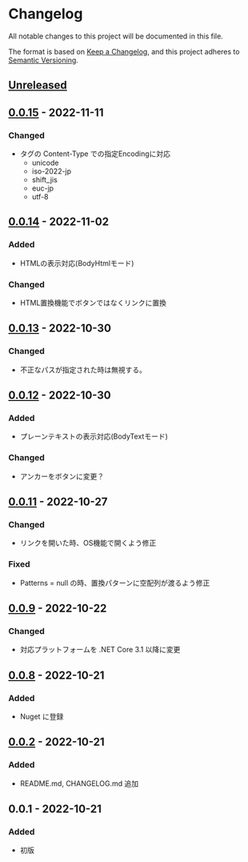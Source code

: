# Changelog

All notable changes to this project will be documented in this file.

The format is based on [Keep a Changelog](https://keepachangelog.com/en/1.0.0/),
and this project adheres to [Semantic Versioning](https://semver.org/spec/v2.0.0.html).

## [Unreleased]

## [0.0.15] - 2022-11-11

### Changed

- <meta> タグの Content-Type での指定Encodingに対応
	- unicode
	- iso-2022-jp
	- shift_jis
	- euc-jp
	- utf-8

## [0.0.14] - 2022-11-02

### Added

- HTMLの表示対応(BodyHtmlモード)

### Changed

- HTML置換機能でボタンではなくリンクに置換

## [0.0.13] - 2022-10-30

### Changed

- 不正なパスが指定された時は無視する。

## [0.0.12] - 2022-10-30

### Added

- プレーンテキストの表示対応(BodyTextモード)

### Changed

- アンカーをボタンに変更？

## [0.0.11] - 2022-10-27

### Changed

- リンクを開いた時、OS機能で開くよう修正

### Fixed

- Patterns = null の時、置換パターンに空配列が渡るよう修正

## [0.0.9] - 2022-10-22

### Changed

- 対応プラットフォームを .NET Core 3.1 以降に変更

## [0.0.8] - 2022-10-21

### Added

- Nuget に登録

## [0.0.2] - 2022-10-21

### Added

- README.md, CHANGELOG.md 追加

## 0.0.1 - 2022-10-21

### Added

- 初版

[unreleased]: https://github.com/YoshikazuArimitsu/HtmlMailViewerWpf/compare/v0.0.14...HEAD
[0.0.2]: https://github.com/YoshikazuArimitsu/HtmlMailViewerWpf/releases/tag/v0.0.2
[0.0.8]: https://github.com/YoshikazuArimitsu/HtmlMailViewerWpf/releases/tag/v0.0.8
[0.0.9]: https://github.com/YoshikazuArimitsu/HtmlMailViewerWpf/releases/tag/v0.0.9
[0.0.11]: https://github.com/YoshikazuArimitsu/HtmlMailViewerWpf/releases/tag/v0.0.11
[0.0.12]: https://github.com/YoshikazuArimitsu/HtmlMailViewerWpf/releases/tag/v0.0.12
[0.0.13]: https://github.com/YoshikazuArimitsu/HtmlMailViewerWpf/releases/tag/v0.0.13
[0.0.14]: https://github.com/YoshikazuArimitsu/HtmlMailViewerWpf/releases/tag/v0.0.14
[0.0.15]: https://github.com/YoshikazuArimitsu/HtmlMailViewerWpf/releases/tag/v0.0.15
